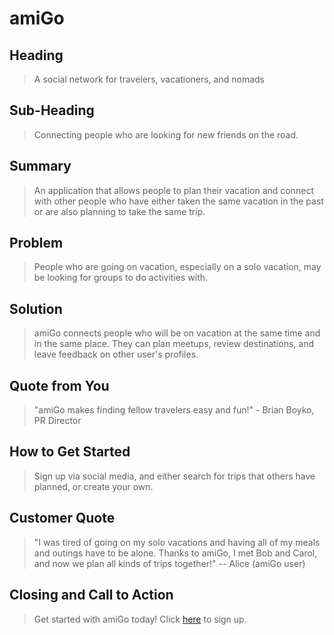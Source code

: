 # amiGo #

<!-- 
> This material was originally posted [here](http://www.quora.com/What-is-Amazons-approach-to-product-development-and-product-management). It is reproduced here for posterities sake.

There is an approach called "working backwards" that is widely used at Amazon. They work backwards from the customer, rather than starting with an idea for a product and trying to bolt customers onto it. While working backwards can be applied to any specific product decision, using this approach is especially important when developing new products or features.

For new initiatives a product manager typically starts by writing an internal press release announcing the finished product. The target audience for the press release is the new/updated product's customers, which can be retail customers or internal users of a tool or technology. Internal press releases are centered around the customer problem, how current solutions (internal or external) fail, and how the new product will blow away existing solutions.

If the benefits listed don't sound very interesting or exciting to customers, then perhaps they're not (and shouldn't be built). Instead, the product manager should keep iterating on the press release until they've come up with benefits that actually sound like benefits. Iterating on a press release is a lot less expensive than iterating on the product itself (and quicker!).

If the press release is more than a page and a half, it is probably too long. Keep it simple. 3-4 sentences for most paragraphs. Cut out the fat. Don't make it into a spec. You can accompany the press release with a FAQ that answers all of the other business or execution questions so the press release can stay focused on what the customer gets. My rule of thumb is that if the press release is hard to write, then the product is probably going to suck. Keep working at it until the outline for each paragraph flows. 

Oh, and I also like to write press-releases in what I call "Oprah-speak" for mainstream consumer products. Imagine you're sitting on Oprah's couch and have just explained the product to her, and then you listen as she explains it to her audience. That's "Oprah-speak", not "Geek-speak".

Once the project moves into development, the press release can be used as a touchstone; a guiding light. The product team can ask themselves, "Are we building what is in the press release?" If they find they're spending time building things that aren't in the press release (overbuilding), they need to ask themselves why. This keeps product development focused on achieving the customer benefits and not building extraneous stuff that takes longer to build, takes resources to maintain, and doesn't provide real customer benefit (at least not enough to warrant inclusion in the press release).
 -->
 
## Heading ##
  > A social network for travelers, vacationers, and nomads

## Sub-Heading ##
  > Connecting people who are looking for new friends on the road.

## Summary ##
  > An application that allows people to plan their vacation and connect with other people who have either taken the same vacation in the past or are also planning to take the same trip.

## Problem ##
  > People who are going on vacation, especially on a solo vacation, may be looking for groups to do activities with.

## Solution ##
  > amiGo connects people who will be on vacation at the same time and in the same place. They can plan meetups, review destinations, and leave feedback on other user's profiles.

## Quote from You ##
  > "amiGo makes finding fellow travelers easy and fun!" - Brian Boyko, PR Director

## How to Get Started ##
  > Sign up via social media, and either search for trips that others have planned, or create your own.

## Customer Quote ##
  > "I was tired of going on my solo vacations and having all of my meals and outings have to be alone. Thanks to amiGo,
  > I met Bob and Carol, and now we plan all kinds of trips together!"
  > -- Alice (amiGo user)

## Closing and Call to Action ##
  > Get started with amiGo today! Click [here](http://nothinghereyet/) to sign up.
